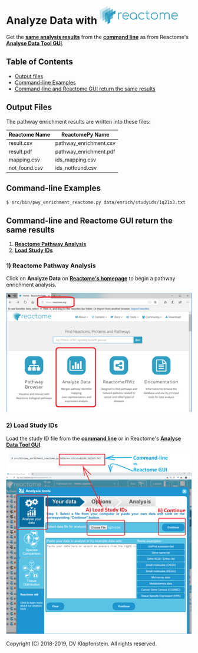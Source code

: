 # Analyze Data with <img src="images/logo_reactome.png" height="50pt">
Get the [**same analysis results**](#command-line-and-reactome-gui-return-the-same-results)
from the [**command line**](#command-line-examples)
as from Reactome's [**Analyse Data Tool GUI**](https://reactome.org/PathwayBrowser/#TOOL=AT).

## Table of Contents
  * [Output files]()
  * [Command-line Examples]()
  * [Command-line and Reactome GUI return the same results]()

## Output Files

The pathway enrichment results are written into these files:

| Reactome Name | ReactomePy Name
|---------------|-----------------
| result.csv    | pathway_enrichment.csv
| result.pdf    | pathway_enrichment.pdf
| mapping.csv   | ids_mapping.csv
| not_found.csv | ids_notfound.csv

## Command-line Examples
```
$ src/bin/pwy_enrichment_reactome.py data/enrich/studyids/1q21o3.txt
```

## Command-line and Reactome GUI return the same results

  1. [**Reactome Pathway Analysis**](#1-reactome-pathway-analysis)
  2. [**Load Study IDs**](#2-load-study-ids)

### 1) Reactome Pathway Analysis
Click on **Analyze Data** on [**Reactome's homepage**](https://reactome.org) to begin a pathway enrichment analysis.

![Reactome's Pathway Analysis](images/anal00_analyze_data.png)

### 2) Load Study IDs
Load the study ID file
from the [**command line**](#command-line-examples)
or in Reactome's [**Analyse Data Tool GUI**](https://reactome.org/PathwayBrowser/#TOOL=AT).

![Load Study IDs into Reactome](images/anal01_load_study_ids.png)


Copyright (C) 2018-2019, DV Klopfenstein. All rights reserved.
